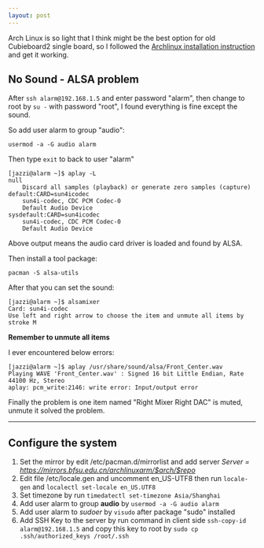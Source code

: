 ```yaml
---
layout: post
---
```


Arch Linux is so light that I think might be the best option for old Cubieboard2 single board, so I followed the [Archlinux installation instruction](https://archlinuxarm.org/platforms/armv7/allwinner/cubieboard-2) and get it working.

## No Sound - ALSA problem

After `ssh alarm@192.168.1.5` and enter password "alarm", then change to root by `su -` with password "root", I found everything is fine except the sound.

So add user alarm to group "audio":

`usermod -a -G audio alarm`

Then type `exit` to back to user "alarm"

```
[jazzi@alarm ~]$ aplay -L
null
    Discard all samples (playback) or generate zero samples (capture)
default:CARD=sun4icodec
    sun4i-codec, CDC PCM Codec-0
    Default Audio Device
sysdefault:CARD=sun4icodec
    sun4i-codec, CDC PCM Codec-0
    Default Audio Device
```

Above output means the audio card driver is loaded and found by ALSA.

Then install a tool package:

`pacman -S alsa-utils`

After that you can set the sound:

```
[jazzi@alarm ~]$ alsamixer
Card: sun4i-codec
Use left and right arrow to choose the item and unmute all items by stroke M
```

**Remember to unmute all items**

I ever encountered below errors:

```
[jazzi@alarm ~]$ aplay /usr/share/sound/alsa/Front_Center.wav 
Playing WAVE 'Front_Center.wav' : Signed 16 bit Little Endian, Rate 44100 Hz, Stereo
aplay: pcm_write:2146: write error: Input/output error
```

Finally the problem is one item named "Right Mixer Right DAC" is muted, unmute it solved the problem.

---

## Configure the system

1. Set the mirror by edit /etc/pacman.d/mirrorlist and add server *Server = https://mirrors.bfsu.edu.cn/archlinuxarm/$arch/$repo*
2. Edit file /etc/locale.gen and uncomment en_US-UTF8 then run `locale-gen` and `localectl set-locale en_US.UTF8`
3. Set timezone by run `timedatectl set-timezone Asia/Shanghai`
4. Add user alarm to group **audio** by `usermod -a -G audio alarm`
5. Add user alarm to *sudoer* by `visudo` after package "sudo" installed
6. Add SSH Key to the server by run command in client side `ssh-copy-id alarm@192.168.1.5` and copy this key to root by `sudo cp .ssh/authorized_keys /root/.ssh`
